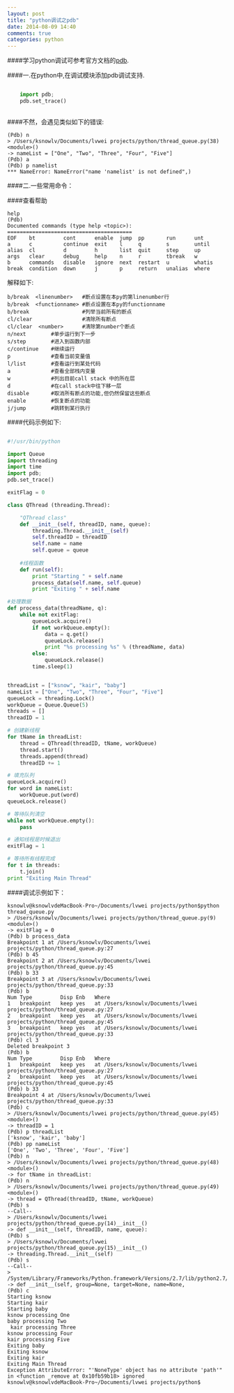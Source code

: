 ```yaml
---
layout: post
title: "python调试之pdb"
date: 2014-08-09 14:40
comments: true
categories: python
---
```


####学习python调试可参考官方文档的[pdb](https://docs.python.org/2/library/pdb.html).

<!--more-->

####一.在python中,在调试模块添加pdb调试支持.
 
``` python   

    import pdb; 
    pdb.set_trace()
 
```  
 
####不然，会遇见类似如下的错误:

    (Pdb) n
    > /Users/ksnowlv/Documents/lvwei projects/python/thread_queue.py(38)<module>()
    -> nameList = ["One", "Two", "Three", "Four", "Five"]
    (Pdb) a
    (Pdb) p namelist
    *** NameError: NameError("name 'namelist' is not defined",)


####二.一些常用命令：

####查看帮助

    help
    (Pdb) 
    Documented commands (type help <topic>):
    ========================================
    EOF    bt         cont      enable  jump  pp       run      unt   
    a      c          continue  exit    l     q        s        until 
    alias  cl         d         h       list  quit     step     up    
    args   clear      debug     help    n     r        tbreak   w     
    b      commands   disable   ignore  next  restart  u        whatis
    break  condition  down      j       p     return   unalias  where 

解释如下:

    b/break  <linenumber>   #断点设置在本py的第linenumber行
    b/break  <functionname> #断点设置在本py的functionname
    b/break                 #列举当前所有的断点
    cl/clear                #清除所有断点
    cl/clear  <number>      #清除第number个断点 
    n/next        #单步运行到下一步
    s/step        #进入到函数内部
    c/continue    #继续运行
    p             #查看当前变量值
    l/list        #查看运行到某处代码
    a             #查看全部栈内变量
    w             #列出目前call stack 中的所在层
    d             #在call stack中往下移一层
    disable       #取消所有断点的功能,但仍然保留这些断点 
    enable        #恢复断点的功能  
    j/jump        #跳转到某行执行 
        

####代码示例如下:

``` python

#!/usr/bin/python

import Queue
import threading
import time
import pdb; 
pdb.set_trace()

exitFlag = 0

class QThread (threading.Thread):

    "QThread class"
    def __init__(self, threadID, name, queue):
        threading.Thread.__init__(self)
        self.threadID = threadID
        self.name = name
        self.queue = queue
    
    #线程函数
    def run(self):
        print "Starting " + self.name
        process_data(self.name, self.queue)
        print "Exiting " + self.name

#处理数据
def process_data(threadName, q):
    while not exitFlag:
        queueLock.acquire()
        if not workQueue.empty():
            data = q.get()
            queueLock.release()
            print "%s processing %s" % (threadName, data)
        else:
            queueLock.release()
        time.sleep(1)


threadList = ["ksnow", "kair", "baby"]
nameList = ["One", "Two", "Three", "Four", "Five"]
queueLock = threading.Lock()
workQueue = Queue.Queue(5)
threads = []
threadID = 1

# 创建新线程
for tName in threadList:
    thread = QThread(threadID, tName, workQueue)
    thread.start()
    threads.append(thread)
    threadID += 1

# 填充队列
queueLock.acquire()
for word in nameList:
    workQueue.put(word)
queueLock.release()

# 等待队列清空
while not workQueue.empty():
    pass

# 通知线程是时候退出
exitFlag = 1

# 等待所有线程完成
for t in threads:
    t.join()
print "Exiting Main Thread"


```

####调试示例如下：

    ksnowlv@ksnowlvdeMacBook-Pro~/Documents/lvwei projects/python$python thread_queue.py 
    > /Users/ksnowlv/Documents/lvwei projects/python/thread_queue.py(9)<module>()
    -> exitFlag = 0
    (Pdb) b process_data
    Breakpoint 1 at /Users/ksnowlv/Documents/lvwei projects/python/thread_queue.py:27
    (Pdb) b 45
    Breakpoint 2 at /Users/ksnowlv/Documents/lvwei projects/python/thread_queue.py:45
    (Pdb) b 33
    Breakpoint 3 at /Users/ksnowlv/Documents/lvwei projects/python/thread_queue.py:33
    (Pdb) b
    Num Type         Disp Enb   Where
    1   breakpoint   keep yes   at /Users/ksnowlv/Documents/lvwei projects/python/thread_queue.py:27
    2   breakpoint   keep yes   at /Users/ksnowlv/Documents/lvwei projects/python/thread_queue.py:45
    3   breakpoint   keep yes   at /Users/ksnowlv/Documents/lvwei projects/python/thread_queue.py:33
    (Pdb) cl 3
    Deleted breakpoint 3
    (Pdb) b
    Num Type         Disp Enb   Where
    1   breakpoint   keep yes   at /Users/ksnowlv/Documents/lvwei projects/python/thread_queue.py:27
    2   breakpoint   keep yes   at /Users/ksnowlv/Documents/lvwei projects/python/thread_queue.py:45
    (Pdb) b 33
    Breakpoint 4 at /Users/ksnowlv/Documents/lvwei projects/python/thread_queue.py:33
    (Pdb) c
    > /Users/ksnowlv/Documents/lvwei projects/python/thread_queue.py(45)<module>()
    -> threadID = 1
    (Pdb) p threadList
    ['ksnow', 'kair', 'baby']
    (Pdb) pp nameList
    ['One', 'Two', 'Three', 'Four', 'Five']
    (Pdb) n
    > /Users/ksnowlv/Documents/lvwei projects/python/thread_queue.py(48)<module>()
    -> for tName in threadList:
    (Pdb) n
    > /Users/ksnowlv/Documents/lvwei projects/python/thread_queue.py(49)<module>()
    -> thread = QThread(threadID, tName, workQueue)
    (Pdb) s
    --Call--
    > /Users/ksnowlv/Documents/lvwei projects/python/thread_queue.py(14)__init__()
    -> def __init__(self, threadID, name, queue):
    (Pdb) s
    > /Users/ksnowlv/Documents/lvwei projects/python/thread_queue.py(15)__init__()
    -> threading.Thread.__init__(self)
    (Pdb) s
    --Call--
    > /System/Library/Frameworks/Python.framework/Versions/2.7/lib/python2.7/threading.py(654)__init__()
    -> def __init__(self, group=None, target=None, name=None,
    (Pdb) c
    Starting ksnow
    Starting kair
    Starting baby
    ksnow processing One
    baby processing Two
     kair processing Three
    ksnow processing Four
    kair processing Five
    Exiting baby
    Exiting ksnow
    Exiting kair
    Exiting Main Thread
    Exception AttributeError: "'NoneType' object has no attribute 'path'" in <function _remove at 0x10fb59b18> ignored
    ksnowlv@ksnowlvdeMacBook-Pro~/Documents/lvwei projects/python$


    
    
   